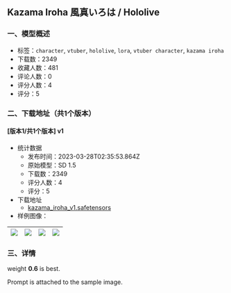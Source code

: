 ## Kazama Iroha 風真いろは / Hololive
### 一、模型概述

- 标签：`character`, `vtuber`, `hololive`, `lora`, `vtuber character`, `kazama iroha`
- 下载数：2349
- 收藏人数：481
- 评论人数：0
- 评分人数：4
- 评分：5

### 二、下载地址（共1个版本）

#### [版本1/共1个版本] v1

- 统计数据
  - 发布时间：2023-03-28T02:35:53.864Z
  - 原始模型：SD 1.5
  - 下载数：2349
  - 评分人数：4
  - 评分：5
- 下载地址
  - [kazama_iroha_v1.safetensors](https://civitai.com/api/download/models/24770)
- 样例图像：

| <img src="https://image.civitai.com/xG1nkqKTMzGDvpLrqFT7WA/ae926ddb-5e7a-495c-6ead-9463ddd40000/width=450/270406.jpeg" /> | <img src="https://image.civitai.com/xG1nkqKTMzGDvpLrqFT7WA/519dd42f-dfea-465c-9930-bbe0a9d99e00/width=450/270416.jpeg" /> | <img src="https://image.civitai.com/xG1nkqKTMzGDvpLrqFT7WA/96d6a7cd-dc41-4f1d-862f-22b0aa74be00/width=450/270415.jpeg" /> | <img src="https://image.civitai.com/xG1nkqKTMzGDvpLrqFT7WA/1b00ded4-1610-4559-d094-bc301741f100/width=450/270414.jpeg" /> |
| ---- | ---- | ---- | ---- |


### 三、详情
<p>weight <strong>0.6</strong> is best.<br /></p><p>Prompt is attached to the sample image.</p>